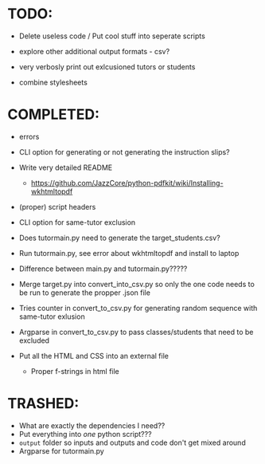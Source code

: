 # TODO:

- Delete useless code / Put cool stuff into seperate scripts

- explore other additional output formats - csv?

- very verbosly print out exlcusioned tutors or students

- combine stylesheets

# COMPLETED:

- errors
- CLI option for generating or not generating the instruction slips?
- Write very detailed README
    - https://github.com/JazzCore/python-pdfkit/wiki/Installing-wkhtmltopdf
- (proper) script headers
- CLI option for same-tutor exclusion
- Does tutormain.py need to generate the target_students.csv?
- Run tutormain.py, see error about wkhtmltopdf and install to laptop
- Difference between main.py and tutormain.py?????
- Merge target.py into convert_into_csv.py so only the one code needs to be run to generate the propper .json file
- Tries counter in convert_to_csv.py for generating random sequence with same-tutor exlusion
- Argparse in convert_to_csv.py to pass classes/students that need to be excluded

- Put all the HTML and CSS into an external file
    - Proper f-strings in html file

# TRASHED:

- What are exactly the dependencies I need??
- Put everything into _one_ python script???
- `output` folder so inputs and outputs and code don't get mixed around
- Argparse for tutormain.py
